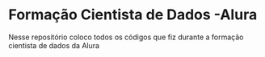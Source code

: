 # Formação Cientista de Dados -Alura

Nesse repositório coloco todos os códigos que fiz durante a formação cientista de dados da Alura 

